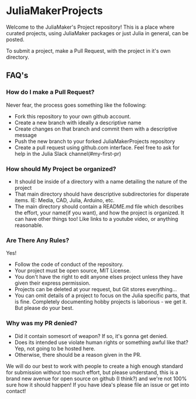 # JuliaMakerProjects

Welcome to the JuliaMaker's Project repository! This is a place where curated projects, using JuliaMaker packages or just Julia in general, can be posted. 

To submit a project, make a Pull Request, with the project in it's own directory.

## FAQ's

### How do I make a Pull Request?
Never fear, the process goes something like the following:
- Fork this repository to your own github account.
- Create a new branch with ideally a descriptive name
- Create changes on that branch and commit them with a descriptive message
- Push the new branch to your forked JuliaMakerProjects repository
- Create a pull request using github.com interface.
Feel free to ask for help in the Julia Slack channel(#my-first-pr)

### How should My Project be organized?
- It should be inside of a directory with a name detailing the nature of the project
- That main directory should have descriptive subdirectories for disperate items. IE: Media, CAD, Julia, Arduino, etc.
- The main directory should contain a README.md file which describes the effort, your name(if you want), and how the project is organized. It can have other things too! Like links to a youtube video, or anything reasonable.

### Are There Any Rules?
Yes!
- Follow the code of conduct of the repository.
- Your project must be open source, MIT License.
- You don't have the right to edit anyone elses project unless they have given their express permission.
- Projects can be deleted at your request, but Git stores everything...
- You can omit details of a project to focus on the Julia specific parts, that is fine. Completely documenting hobby projects is laborious - we get it. But please do your best.

### Why was my PR denied?
- Did it contain somesort of weapon? If so, it's gonna get denied.
- Does its intended use violate human rights or something awful like that? Yep, not going to be hosted here.
- Otherwise, there should be a reason given in the PR.

We will do our best to work with people to create a high enough standard for submission without too much effort, but please understand, this is a brand new avenue for open source on github (I think?) and we're not 100% sure how it should happen! If you have idea's please file an issue or get into contact! 
